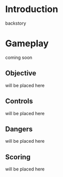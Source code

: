 # Introduction
backstory

# Gameplay
coming soon

## Objective
will be placed here

## Controls
will be placed here

## Dangers
will be placed here

## Scoring
will be placed here
